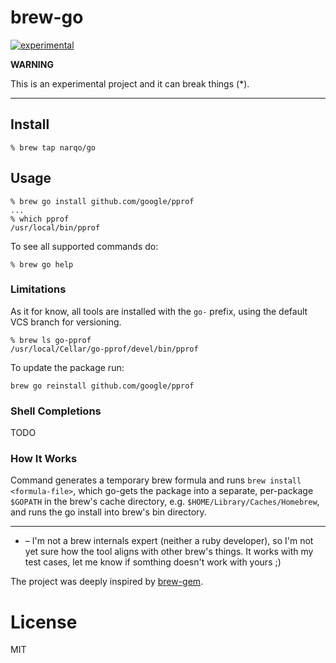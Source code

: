 # brew-go

[![experimental](https://badges.github.io/stability-badges/dist/experimental.svg)](https://github.com/badges/stability-badges)

**WARNING**

This is an experimental project and it can break things (*).

---

## Install

~~~
% brew tap narqo/go
~~~

## Usage

~~~
% brew go install github.com/google/pprof
...
% which pprof
/usr/local/bin/pprof
~~~

To see all supported commands do:

~~~
% brew go help
~~~

### Limitations

As it for know, all tools are installed with the `go-` prefix, using the default VCS branch for versioning.

~~~
% brew ls go-pprof
/usr/local/Cellar/go-pprof/devel/bin/pprof
~~~

To update the package run:

~~~
brew go reinstall github.com/google/pprof
~~~

### Shell Completions

TODO

### How It Works

Command generates a temporary brew formula and runs `brew install <formula-file>`, which go-gets the package into a separate, per-package `$GOPATH` in the brew's cache directory, e.g. `$HOME/Library/Caches/Homebrew`, and runs the go install into brew's bin directory.

---

* – I'm not a brew internals expert (neither a ruby developer), so I'm not yet sure how the tool aligns with other brew's things. It works with my test cases, let me know if somthing doesn't work with yours ;)

The project was deeply inspired by [brew-gem](https://github.com/sportngin/brew-gem).

# License

MIT

